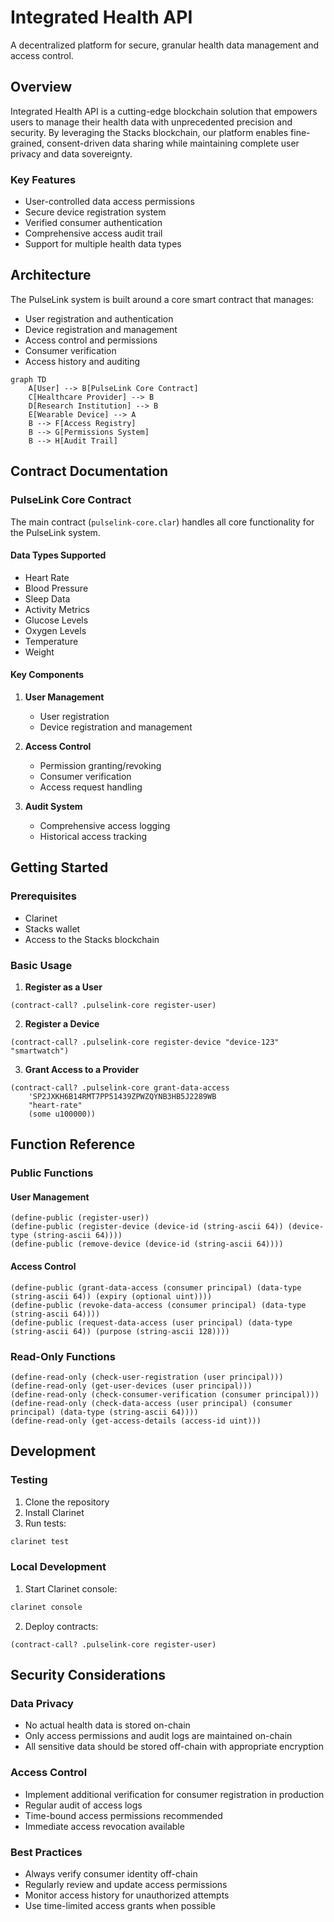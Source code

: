 # Integrated Health API

A decentralized platform for secure, granular health data management and access control.

## Overview

Integrated Health API is a cutting-edge blockchain solution that empowers users to manage their health data with unprecedented precision and security. By leveraging the Stacks blockchain, our platform enables fine-grained, consent-driven data sharing while maintaining complete user privacy and data sovereignty.

### Key Features

- User-controlled data access permissions
- Secure device registration system
- Verified consumer authentication
- Comprehensive access audit trail
- Support for multiple health data types

## Architecture

The PulseLink system is built around a core smart contract that manages:
- User registration and authentication
- Device registration and management
- Access control and permissions
- Consumer verification
- Access history and auditing

```mermaid
graph TD
    A[User] --> B[PulseLink Core Contract]
    C[Healthcare Provider] --> B
    D[Research Institution] --> B
    E[Wearable Device] --> A
    B --> F[Access Registry]
    B --> G[Permissions System]
    B --> H[Audit Trail]
```

## Contract Documentation

### PulseLink Core Contract

The main contract (`pulselink-core.clar`) handles all core functionality for the PulseLink system.

#### Data Types Supported
- Heart Rate
- Blood Pressure
- Sleep Data
- Activity Metrics
- Glucose Levels
- Oxygen Levels
- Temperature
- Weight

#### Key Components

1. **User Management**
   - User registration
   - Device registration and management
   
2. **Access Control**
   - Permission granting/revoking
   - Consumer verification
   - Access request handling

3. **Audit System**
   - Comprehensive access logging
   - Historical access tracking

## Getting Started

### Prerequisites
- Clarinet
- Stacks wallet
- Access to the Stacks blockchain

### Basic Usage

1. **Register as a User**
```clarity
(contract-call? .pulselink-core register-user)
```

2. **Register a Device**
```clarity
(contract-call? .pulselink-core register-device "device-123" "smartwatch")
```

3. **Grant Access to a Provider**
```clarity
(contract-call? .pulselink-core grant-data-access 
    'SP2JXKH6B14RMT7PP51439ZPWZQYNB3HB5J2289WB 
    "heart-rate" 
    (some u100000))
```

## Function Reference

### Public Functions

#### User Management
```clarity
(define-public (register-user))
(define-public (register-device (device-id (string-ascii 64)) (device-type (string-ascii 64))))
(define-public (remove-device (device-id (string-ascii 64))))
```

#### Access Control
```clarity
(define-public (grant-data-access (consumer principal) (data-type (string-ascii 64)) (expiry (optional uint))))
(define-public (revoke-data-access (consumer principal) (data-type (string-ascii 64))))
(define-public (request-data-access (user principal) (data-type (string-ascii 64)) (purpose (string-ascii 128))))
```

### Read-Only Functions
```clarity
(define-read-only (check-user-registration (user principal)))
(define-read-only (get-user-devices (user principal)))
(define-read-only (check-consumer-verification (consumer principal)))
(define-read-only (check-data-access (user principal) (consumer principal) (data-type (string-ascii 64))))
(define-read-only (get-access-details (access-id uint)))
```

## Development

### Testing
1. Clone the repository
2. Install Clarinet
3. Run tests:
```bash
clarinet test
```

### Local Development
1. Start Clarinet console:
```bash
clarinet console
```
2. Deploy contracts:
```clarity
(contract-call? .pulselink-core register-user)
```

## Security Considerations

### Data Privacy
- No actual health data is stored on-chain
- Only access permissions and audit logs are maintained on-chain
- All sensitive data should be stored off-chain with appropriate encryption

### Access Control
- Implement additional verification for consumer registration in production
- Regular audit of access logs
- Time-bound access permissions recommended
- Immediate access revocation available

### Best Practices
- Always verify consumer identity off-chain
- Regularly review and update access permissions
- Monitor access history for unauthorized attempts
- Use time-limited access grants when possible